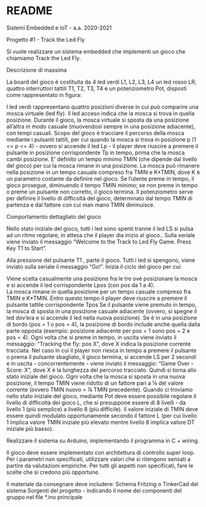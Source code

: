 # README #

Sistemi Embedded e IoT  - a.a. 2020-2021

Progetto #1 - Track the Led Fly

Si vuole realizzare un sistema embedded che implementi un gioco che chiamiamo Track the Led Fly. 

Descrizione di massima 

La board del gioco è costituita da 4 led verdi L1, L2, L3, L4 un led rosso LR, quattro interruttori tattili T1, T2, T3, T4 e un potenziometro Pot, disposti come rappresentato in figura:



I led verdi rappresentano quattro posizioni diverse in cui può comparire una mosca virtuale (led fly). Il led acceso indica che la mosca si trova in quella posizione. Durante il gioco, la mosca virtuale si sposta da una posizione all’altra in modo casuale (muovendosi sempre in una posizione adiacente), con tempi casuali. Scopo del gioco è tracciare il percorso della mosca mediante i pulsanti tattili, per cui quando la mosca si trova in posizione p (1 <= p <= 4) - ovvero si accende il led Lp - il player deve riuscire a premere il pulsante in posizione corrispondente Tp in tempo, prima che la mosca cambi posizione. E’ definito un tempo minimo TMIN (che dipende dal livello del gioco) per cui la mosca rimane in una posizione. La mosca può rimanere nella posizione in un tempo casuale compreso fra TMIN e K*TMIN, dove K è un parametro costante da definire nel gioco.  Se l’utente preme in tempo, il gioco prosegue, diminuendo il tempo TMIN minimo; se non preme in tempo o preme un pulsante non corretto, il gioco termina. Il potenziometro serve per definire il livello di difficoltà del gioco, determinato dal tempo TMIN di partenza e dal fattore con cui man mano TMIN diminuisce. 

Comportamento dettagliato del gioco 

Nello stato iniziale del gioco, tutti i led sono spenti tranne il led LS si pulsa ad un ritmo regolare, in attesa che il player dia inizio al gioco.. Sulla seriale viene inviato il messaggio “Welcome to the Track to Led Fly Game. Press Key T1 to Start”.

Alla pressione del pulsante T1 , parte il gioco.  Tutti i led si spengono, viene inviato sulla seriale il messaggio “Go!”. Inizia il ciclo del gioco per cui:

Viene scelta casualmente una posizione fra le tre ove posizionare la mosca e si accende il led corrispondente Lpos (con pos da 1 a 4).  
La mosca rimane in quella posizione per un tempo casuale compreso fra TMIN e K*TMIN. Entro questo tempo il player deve riuscire a premere il pulsante tattile corrispondente Tpos
Se il pulsante viene premuto in tempo, la mosca di sposta in una posizione casuale adiacente (ovvero, si spegne il led dov’era e si accende il led nella nuova posizione). Se è in una posizione di bordo (pos = 1 o pos = 4), la posizione di bordo include anche quella dalla parte opposta (esempio: posizione adiacente per pos = 1 sono pos = 2 e pos = 4).
Ogni volta che si preme in tempo, in uscita viene inviato il messaggio: “Tracking the fly: pos X”, dove X indica la posizione corrente tracciata.
Nel caso in cui il player non riesca in tempo a premere il pulsante o prema il pulsante sbagliato, il gioco termina, si accende LS per 2 secondi  e in uscita - concorrentemente - viene inviato il messaggio:  “Game Over - Score: X“, dove X è la lunghezza del percorso tracciato. Quindi si torna allo stato iniziale del gioco.
Ogni volta che la mosca si sposta in una nuova posizione, il tempo TMIN viene ridotto di un fattore pari a ⅛  del valore corrente (ovvero TMIN nuovo = ⅞ TMIN precedente). 
Quando ci troviamo nello stato iniziale del gioco, mediante Pot deve essere possibile regolare il livello di difficoltà del gioco L, che si presuppone essere di 8 livelli - da livello 1 (più semplice) a livello 8 (più difficile). Il valore iniziale di TMIN deve essere quindi modulato opportunamente secondo il fattore L (per cui livello 1 implica valore TMIN iniziale più elevato mentre livello 8 implica valore DT iniziale più basso).



Realizzare il sistema su Arduino, implementando il programma in C + wiring.  

Il gioco deve essere implementato con architettura di controllo super loop. Per i parametri non specificati, utilizzare valori che si ritengono sensati a partire da valutazioni empiriche. Per tutti gli aspetti non specificati, fare le scelte che si credono più opportune.

Il materiale da consegnare deve includere:
Schema Fritzing o TinkerCad del sistema
Sorgenti del progetto - indicando il nome dei componenti del gruppo nel file *.ino principale
